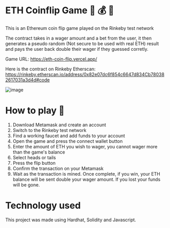 # ETH Coinflip Game :gem: :moneybag: :money_with_wings:

This is an Ethereum coin flip game played on the Rinkeby test network

The contract takes in a wager amount and a bet from the user, it then generates a pseudo random (Not secure to be used with real ETH)
result and pays the user back double their wager if they guessed corretly. 

Game URL: https://eth-coin-flip.vercel.app/

Here is the contract on Rinkeby Etherscan: https://rinkeby.etherscan.io/address/0x82e07dc6f854c6647d834Cb780382617031a3d4d#code

![image](https://user-images.githubusercontent.com/41972596/163691074-983c6f62-b510-45cc-b6d2-c8fea6abf35a.png)

# How to play :blue_book:

1. Download Metamask and create an account
2. Switch to the Rinkeby test network
3. Find a working faucet and add funds to your account
4. Open the game and press the connect wallet button
5. Enter the amount of ETH you wish to wager, you cannot wager more than the game's balance
6. Select heads or tails
7. Press the flip button
8. Confirm the transaction on your Metamask
9. Wait as the transaction is mined. Once complete, if you win, your ETH balance will be sent double your wager amount. If you lost your funds will be gone.

# Technology used

This project was made using Hardhat, Solidity and Javascript.
